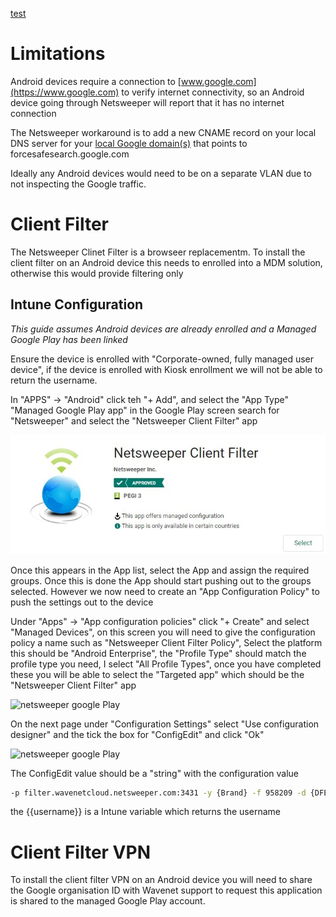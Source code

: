 [test](Windows.md)

# Limitations

Android devices require a connection to [www.google.com](https://www.google.com) to verify internet connectivity, so an Android device going through Netsweeper will report that it has no internet connection

The Netsweeper workaround is to add a new CNAME record on your local DNS server for your [local Google domain(s)](https://www.google.com/supported_domains) that points to forcesafesearch.google.com

Ideally any Android devices would need to be on a separate VLAN due to not inspecting the Google traffic.

# Client Filter

The Netsweeper Clinet Filter is a browseer replacementm. To install the client filter on an Android device this needs to enrolled into a MDM solution, otherwise this would provide filtering only

## Intune Configuration

*This guide assumes Android devices are already enrolled and a Managed Google Play has been linked*

Ensure the device is enrolled with "Corporate-owned, fully managed user device", if the device is enrolled with Kiosk enrollment we will not be able to return the username. 

In "APPS" -> "Android" click teh "+ Add", and select the "App Type" "Managed Google Play app" in the Google Play screen search for "Netsweeper" and select the "Netsweeper Client Filter" app

![netsweeper google Play](https://github.com/wavenet-education/netsweeper/blob/main/media/media/netsweeper-android-cf.jpg)

Once this appears in the App list, select the App and assign the required groups. Once this is done the App should start pushing out to the groups selected. However we now need to create an "App Configuration Policy" to push the settings out to the device

Under "Apps" -> "App configuration policies" click "+ Create" and select "Managed Devices", on this screen you will need to give the configuration policy a name such as "Netsweeper Client Filter Policy", Select the platform this should be "Android Enterprise", the "Profile Type" should match the profile type you need, I select "All Profile Types", once you have completed these you will be able to select the "Targeted app" which should be the "Netsweeper Client Filter" app

![netsweeper google Play](https://github.com/adambird79/netsweeper/blob/main/media/media/netsweeper-android-cfp.jpg)

On the next page under "Configuration Settings" select "Use configuration designer" and the tick the box for "ConfigEdit" and click "Ok"

![netsweeper google Play](https://github.com/adambird79/netsweeper/blob/main/media/media/netsweeper-android-cfp1.jpg)

The ConfigEdit value should be a "string" with the configuration value 
```bash 
-p filter.wavenetcloud.netsweeper.com:3431 -y {Brand} -f 958209 -d {DFE-Code} -g nsw_pupil -n {{username}} 
``` 
the {{username}} is a Intune variable which returns the username

# Client Filter **VPN**

To install the client filter VPN on an Android device you will need to share the Google organisation ID with Wavenet support to request this application is shared to the managed Google Play account.
